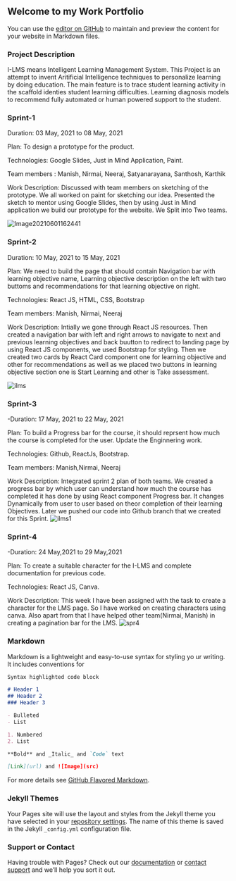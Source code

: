 ## Welcome to my Work Portfolio

You can use the [editor on GitHub](https://github.com/NeerajS943/Neeraj-/edit/Master/README.md) to maintain and preview the content for your website in Markdown files.

### Project Description
I-LMS means Intelligent Learning Management System. This Project is an attempt to invent Aritificial Intelligence techniques to personalize learning by doing education. The main feature is to trace student learning activity in the scaffold identies student learning difficulties. Learning diagnosis models to recommend fully automated or human powered support to the student.


### Sprint-1
Duration: 03 May, 2021 to 08 May, 2021

Plan: To design a prototype for the product.

Technologies: Google Slides, Just in Mind Application, Paint.

Team members : Manish, Nirmai, Neeraj, Satyanarayana, Santhosh, Karthik

Work Description: Discussed with team members on sketching of the prototype. We all worked on paint for sketching our idea. Presented the sketch to mentor using Google Slides, then by using Just in Mind application we build our prototype for the website. We Split into Two teams.

![Image20210601162441](https://user-images.githubusercontent.com/70902457/120312302-2bf2ae00-c2f6-11eb-8028-91454742bd64.png)

### Sprint-2

Duration: 10 May, 2021 to 15 May, 2021

Plan: We need to build the page that should contain Navigation bar with learning objective name, Learning objective description on the left with two buttoms and recommendations for that learning objective on right.

Technologies: React JS, HTML, CSS, Bootstrap

Team members: Manish, Nirmai, Neeraj

Work Description: Intially we gone through React JS resources. Then created a navigation bar with left and right arrows to navigate to next and previous learning objectives and back buutton to redirect to landing page by using React JS components, we used Bootstrap for styling. Then we created two cards by React Card component one for learning objective and other for recommendations as well as we placed two buttons in learning objective section one is Start Learning and other is Take assessment.
 
![ilms](https://user-images.githubusercontent.com/70902457/118996858-d806d180-b9a5-11eb-8c08-142c5f8f75dd.PNG)

### Sprint-3
-Duration: 17 May, 2021 to 22 May, 2021

Plan: To build a Progress bar for the course, it should reprsent how much the course is completed for the user. Update the Enginnering work.

Technologies: Github, ReactJs, Bootstrap.

Team members: Manish,Nirmai, Neeraj

Work Description: Integrated sprint 2 plan of both teams. We created a progress bar by which user can understand how much the course has completed it has done by using React component Progress bar. It changes Dynamically from user to user based on theor completion of their learning Objectives. Later we pushed our code into Github branch that we created for this Sprint.
![ilms1](https://user-images.githubusercontent.com/70902457/119928059-72fc3e80-bf98-11eb-8d72-52c6f3d2a01a.PNG)

### Sprint-4
-Duration: 24 May,2021 to 29 May,2021

Plan: To create a suitable character for the I-LMS and complete documentation for previous code.

Technologies: React JS, Canva.

Work Description: This week I have been assigned with the task to create a character for the LMS page. So I have worked on creating characters using canva. Also apart from that I have helped other team(Nirmai, Manish) in creating a pagination bar for the LMS.
![spr4](https://user-images.githubusercontent.com/70902457/120306848-efbc4f00-c2ef-11eb-8870-04da2315e66d.PNG)



### Markdown

Markdown is a lightweight and easy-to-use syntax for styling yo
ur writing. It includes conventions for

```markdown
Syntax highlighted code block

# Header 1
## Header 2
### Header 3

- Bulleted
- List

1. Numbered
2. List

**Bold** and _Italic_ and `Code` text

[Link](url) and ![Image](src)
```

For more details see [GitHub Flavored Markdown](https://guides.github.com/features/mastering-markdown/).

### Jekyll Themes

Your Pages site will use the layout and styles from the Jekyll theme you have selected in your [repository settings](https://github.com/NeerajS943/Neeraj-/settings/pages). The name of this theme is saved in the Jekyll `_config.yml` configuration file.

### Support or Contact

Having trouble with Pages? Check out our [documentation](https://docs.github.com/categories/github-pages-basics/) or [contact support](https://support.github.com/contact) and we’ll help you sort it out.
